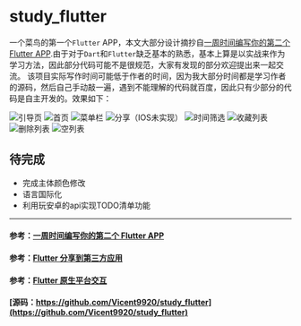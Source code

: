 # study_flutter

一个菜鸟的第一个```Flutter``` APP，本文大部分设计摘抄自[一周时间编写你的第二个 Flutter APP](https://juejin.im/post/5cbbef1151882532826e7f0c).由于对于```Dart```和```Flutter```缺乏基本的熟悉，基本上算是以实战来作为学习方法，因此部分代码可能不是很规范，大家有发现的部分欢迎提出来一起交流。
该项目实际写作时间可能低于作者的时间，因为我大部分时间都是学习作者的源码，然后自己手动敲一遍，遇到不能理解的代码就百度，因此只有少部分的代码是自主开发的。效果如下：

![引导页](./screen_capute/study_flutter1.jpg)
![首页](./screen_capute/study_flutter2.jpg)
![菜单栏](./screen_capute/study_flutter3.jpg)
![分享（IOS未实现）](./screen_capute/study_flutter5.jpg)
![时间筛选](./screen_capute/study_flutter6.jpg)
![收藏列表](./screen_capute/study_flutter4.jpg)
![删除列表](./screen_capute/study_flutter7.jpg)
![空列表](./screen_capute/study_flutter8.jpg)




## 待完成

 * 完成主体颜色修改
 * 语言国际化
 * 利用玩安卓的api实现TODO清单功能
 
 ---
 
#### 参考：[一周时间编写你的第二个 Flutter APP](https://juejin.im/post/5cbbef1151882532826e7f0c)
#### 参考：[Flutter 分享到第三方应用](https://github.com/zhouteng0217/ShareExtend)
#### 参考：[Flutter 原生平台交互](https://blog.csdn.net/duo_shine/article/details/81280954)

#### [源码：https://github.com/Vicent9920/study_flutter](https://github.com/Vicent9920/study_flutter)
